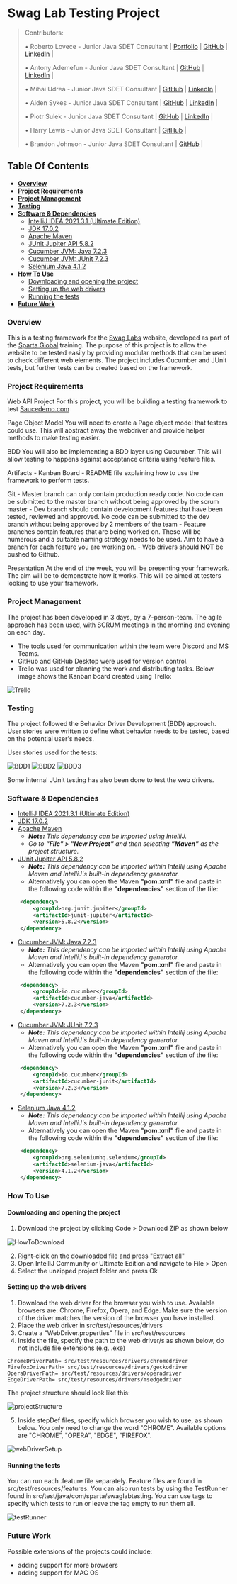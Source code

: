 # Swag Lab Testing Project

> Contributors:
>
> • Roberto Lovece - Junior Java SDET Consultant | [Portfolio](https://robertolovece.github.io/Portfolio-Website/) | [GitHub](https://github.com/RobertoLovece) | [LinkedIn](https://www.linkedin.com/in/roberto-lovece-20abb121a/) |
>
> • Antony Ademefun - Junior Java SDET Consultant | [GitHub](https://github.com/antonya3) | [LinkedIn](https://www.linkedin.com/in/antony-ademefun/) |
>
> • Mihai Udrea - Junior Java SDET Consultant | [GitHub](https://github.com/udreamihai) | [LinkedIn](https://www.linkedin.com/in/mihai-udrea-307885b7/) |
>
> • Aiden Sykes - Junior Java SDET Consultant | [GitHub](https://github.com/AidenSykes1999) | [LinkedIn](https://www.linkedin.com/in/aiden-sykes/) |
>
> • Piotr Sulek - Junior Java SDET Consultant | [GitHub](https://github.com/piotr02) | [LinkedIn](https://www.linkedin.com/in/piotr-sulek/) |
>
> • Harry Lewis - Junior Java SDET Consultant | [GitHub](https://github.com/harrylewis955) |
> 
> • Brandon Johnson - Junior Java SDET Consultant | [GitHub](https://github.com/brandonj987) |
>
>

## **Table Of Contents**
* [**Overview**](#overview)
* [**Project Requirements**](#project-requirements)
* [**Project Management**](#project-management)
* [**Testing**](#testing)
* [**Software & Dependencies**](#software--dependencies)
  * [IntelliJ IDEA 2021.3.1 (Ultimate Edition)](#intellij-idea-202131-ultimate-editionhttpswwwjetbrainscomideadownloadsectionwindows)
  * [JDK 17.0.2](#jdk-1702httpsjdkjavanet17)
  * [Apache Maven](#apache-mavenhttpsmavenapacheorg)
  * [JUnit Jupiter API 5.8.2](#junit-jupiter-api-582httpsmvnrepositorycomartifactorgjunitjupiterjunit-jupiter-api582)
  * [Cucumber JVM: Java 7.2.3](#cucumber-jvm-java-723httpsmvnrepositorycomartifactiocucumbercucumber-java723)
  * [Cucumber JVM: JUnit 7.2.3](#cucumber-jvm-junit-723httpsmvnrepositorycomartifactiocucumbercucumber-java723)
  * [Selenium Java 4.1.2](#selenium-java-412httpsmvnrepositorycomartifactorgseleniumhqseleniumselenium-java412)
* [**How To Use**](#how-to-use)
  * [Downloading and opening the project](#downloading-and-opening-the-project)
  * [Setting up the web drivers](#setting-up-the-web-drivers)
  * [Running the tests](#running-the-tests)
* [**Future Work**](#future-work)

### Overview
This is a testing framework for the [Swag Labs](https://www.saucedemo.com/)
website, developed as part of the [Sparta Global](https://www.spartaglobal.com/) 
training. The purpose of this project is to allow the website to be
tested easily by providing modular methods that can be used to check
different web elements. The project includes Cucumber and JUnit tests,
but further tests can be created based on the framework.

### Project Requirements
Web API Project For this project, you will be building a testing framework to test [Saucedemo.com](https://www.saucedemo.com/)

Page Object Model You will need to create a Page object model that testers could use. This will abstract away the webdriver and provide helper methods to make testing easier.

BDD You will also be implementing a BDD layer using Cucumber. This will allow testing to happens against acceptance criteria using feature files.

Artifacts  - Kanban Board - README file explaining how to use the framework to perform tests.

Git - Master branch can only contain production ready code. No code can be submitted to the master branch without being approved by the scrum master - Dev branch should contain development features that have been tested, reviewed and approved. No code can be submitted to the dev branch without being approved by 2 members of the team - Feature branches contain features that are being worked on. These will be numerous and a suitable naming strategy needs to be used. Aim to have a branch for each feature you are working on. - Web drivers should **NOT** be pushed to Github.

Presentation At the end of the week, you will be presenting your framework. The aim will be to demonstrate how it works. This will be aimed at testers looking to use your framework.

### Project Management
The project has been developed in 3 days, by a 7-person-team. The agile approach
has been used, with SCRUM meetings in the morning and evening on each day.

* The tools used for communication within the team were Discord and MS Teams.
* GitHub and GitHub Desktop were used for version control.
* Trello was used for planning the work and distributing tasks.
Below image shows the Kanban board created using Trello:

![Trello](images/trello.png)

### Testing
The project followed the Behavior Driver Development (BDD) approach.
User stories were written to define what behavior needs to be tested, based
on the potential user's needs.

User stories used for the tests:

![BDD1](images/bdd1.png)
![BDD2](images/bdd2.png)
![BDD3](images/bdd3.png)

Some internal JUnit testing has also been done to test the web drivers.

### Software & Dependencies
* [IntelliJ IDEA 2021.3.1 (Ultimate Edition)](https://www.jetbrains.com/idea/download/#section=windows)
* [JDK 17.0.2](https://jdk.java.net/17/)
* [Apache Maven](https://maven.apache.org/)
  * _**Note:** This dependency can be imported using IntelliJ._
  * _Go to **"File" > "New Project"** and then selecting **"Maven"** as the project structure._
* [JUnit Jupiter API 5.8.2](https://mvnrepository.com/artifact/org.junit.jupiter/junit-jupiter-api/5.8.2)
  * _**Note:** This dependency can be imported within Intellij using Apache Maven and IntelliJ's built-in dependency generator._
  * Alternatively you can open the Maven **"pom.xml"** file and paste in the following code within the **"dependencies"** section of the file:
```xml
    <dependency>
        <groupId>org.junit.jupiter</groupId>
        <artifactId>junit-jupiter</artifactId>
        <version>5.8.2</version>
    </dependency>
```
* [Cucumber JVM: Java 7.2.3](https://mvnrepository.com/artifact/io.cucumber/cucumber-java/7.2.3)
  * _**Note:** This dependency can be imported within Intellij using Apache Maven and IntelliJ's built-in dependency generator._
  * Alternatively you can open the Maven **"pom.xml"** file and paste in the following code within the **"dependencies"** section of the file:
```xml
    <dependency>
        <groupId>io.cucumber</groupId>
        <artifactId>cucumber-java</artifactId>
        <version>7.2.3</version>
    </dependency> 
```
* [Cucumber JVM: JUnit 7.2.3](https://mvnrepository.com/artifact/io.cucumber/cucumber-java/7.2.3)
  * _**Note:** This dependency can be imported within Intellij using Apache Maven and IntelliJ's built-in dependency generator._
  * Alternatively you can open the Maven **"pom.xml"** file and paste in the following code within the **"dependencies"** section of the file:
```xml
    <dependency>
        <groupId>io.cucumber</groupId>
        <artifactId>cucumber-junit</artifactId>
        <version>7.2.3</version>
    </dependency>
```
* [Selenium Java 4.1.2](https://mvnrepository.com/artifact/org.seleniumhq.selenium/selenium-java/4.1.2)
  * _**Note:** This dependency can be imported within Intellij using Apache Maven and IntelliJ's built-in dependency generator._
  * Alternatively you can open the Maven **"pom.xml"** file and paste in the following code within the **"dependencies"** section of the file:
```xml
    <dependency>
        <groupId>org.seleniumhq.selenium</groupId>
        <artifactId>selenium-java</artifactId>
        <version>4.1.2</version>
    </dependency>
```

### How To Use

#### Downloading and opening the project
1. Download the project by clicking Code > Download ZIP as shown below

![HowToDownload](images/howToDownload.png)

2. Right-click on the downloaded file and press "Extract all"
3. Open IntelliJ Community or Ultimate Edition and navigate to File > Open
4. Select the unzipped project folder and press Ok

#### Setting up the web drivers
1. Download the web driver for the browser you wish to use.
Available browsers are: Chrome, Firefox, Opera, and Edge.
Make sure the version of the driver matches the version
of the browser you have installed.
2. Place the web driver in src/test/resources/drivers
3. Create a "WebDriver.properties" file in src/test/resources
4. Inside the file, specify the path to the web driver/s as shown below, do not include file extensions (e.g. .exe)
```properties
ChromeDriverPath= src/test/resources/drivers/chromedriver
FirefoxDriverPath= src/test/resources/drivers/geckodriver
OperaDriverPath= src/test/resources/drivers/operadriver
EdgeDriverPath= src/test/resources/drivers/msedgedriver
```
The project structure should look like this:

![projectStructure](images/projectStructure.png)

5. Inside stepDef files, specify which browser you wish to use, as shown below.
You only need to change the word "CHROME". Available options are
"CHROME", "OPERA", "EDGE", "FIREFOX".

![webDriverSetup](images/webDriverSetup.png)

#### Running the tests
You can run each .feature file separately. Feature files
are found in src/test/resources/features.
You can also run tests by using the TestRunner found in
src/test/java/com/sparta/swaglabtesting.
You can use tags to specify which tests to run or leave the tag
empty to run them all.

![testRunner](images/testRunner.png)

### Future Work
Possible extensions of the projects could include:
- adding support for more browsers
- adding support for MAC OS
